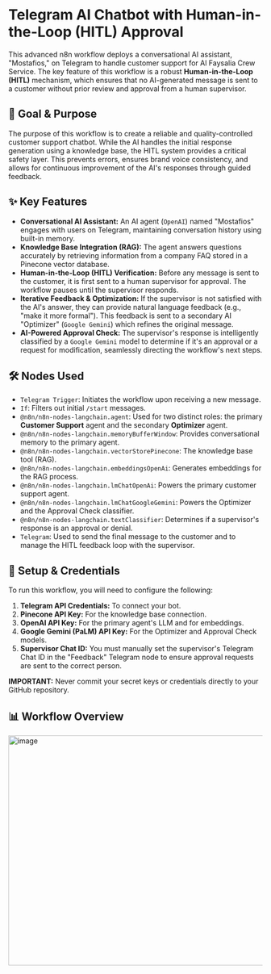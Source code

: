# Telegram AI Chatbot with Human-in-the-Loop (HITL) Approval

This advanced n8n workflow deploys a conversational AI assistant, "Mostafios," on Telegram to handle customer support for Al Faysalia Crew Service. The key feature of this workflow is a robust **Human-in-the-Loop (HITL)** mechanism, which ensures that no AI-generated message is sent to a customer without prior review and approval from a human supervisor.

## 🎯 Goal & Purpose

The purpose of this workflow is to create a reliable and quality-controlled customer support chatbot. While the AI handles the initial response generation using a knowledge base, the HITL system provides a critical safety layer. This prevents errors, ensures brand voice consistency, and allows for continuous improvement of the AI's responses through guided feedback.

## ✨ Key Features

* **Conversational AI Assistant:** An AI agent (`OpenAI`) named "Mostafios" engages with users on Telegram, maintaining conversation history using built-in memory.
* **Knowledge Base Integration (RAG):** The agent answers questions accurately by retrieving information from a company FAQ stored in a Pinecone vector database.
* **Human-in-the-Loop (HITL) Verification:** Before any message is sent to the customer, it is first sent to a human supervisor for approval. The workflow pauses until the supervisor responds.
* **Iterative Feedback & Optimization:** If the supervisor is not satisfied with the AI's answer, they can provide natural language feedback (e.g., "make it more formal"). This feedback is sent to a secondary AI "Optimizer" (`Google Gemini`) which refines the original message.
* **AI-Powered Approval Check:** The supervisor's response is intelligently classified by a `Google Gemini` model to determine if it's an approval or a request for modification, seamlessly directing the workflow's next steps.

## 🛠️ Nodes Used

* `Telegram Trigger`: Initiates the workflow upon receiving a new message.
* `If`: Filters out initial `/start` messages.
* `@n8n/n8n-nodes-langchain.agent`: Used for two distinct roles: the primary **Customer Support** agent and the secondary **Optimizer** agent.
* `@n8n/n8n-nodes-langchain.memoryBufferWindow`: Provides conversational memory to the primary agent.
* `@n8n/n8n-nodes-langchain.vectorStorePinecone`: The knowledge base tool (RAG).
* `@n8n/n8n-nodes-langchain.embeddingsOpenAi`: Generates embeddings for the RAG process.
* `@n8n/n8n-nodes-langchain.lmChatOpenAi`: Powers the primary customer support agent.
* `@n8n/n8n-nodes-langchain.lmChatGoogleGemini`: Powers the Optimizer and the Approval Check classifier.
* `@n8n/n8n-nodes-langchain.textClassifier`: Determines if a supervisor's response is an approval or denial.
* `Telegram`: Used to send the final message to the customer and to manage the HITL feedback loop with the supervisor.

## 🔧 Setup & Credentials

To run this workflow, you will need to configure the following:

1.  **Telegram API Credentials:** To connect your bot.
2.  **Pinecone API Key:** For the knowledge base connection.
3.  **OpenAI API Key:** For the primary agent's LLM and for embeddings.
4.  **Google Gemini (PaLM) API Key:** For the Optimizer and Approval Check models.
5.  **Supervisor Chat ID:** You must manually set the supervisor's Telegram Chat ID in the "Feedback" Telegram node to ensure approval requests are sent to the correct person.

**IMPORTANT:** Never commit your secret keys or credentials directly to your GitHub repository.

## 📊 Workflow Overview

<img width="1465" height="456" alt="image" src="https://github.com/user-attachments/assets/d31642eb-aca3-4193-8095-f52441bbb7d1" />
